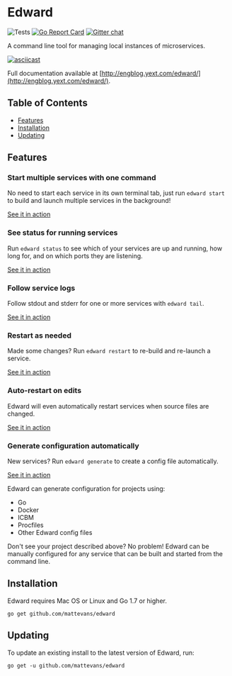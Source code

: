 # Edward

![Tests](https://github.com/mattevans/edward/workflows/Test/badge.svg)
[![Go Report Card](https://goreportcard.com/badge/github.com/mattevans/edward)](https://goreportcard.com/report/github.com/mattevans/edward)
[![Gitter chat](https://badges.gitter.im/gitterHQ/gitter.png)](https://gitter.im/yext-edward/Lobby)

A command line tool for managing local instances of microservices.

[![asciicast](https://asciinema.org/a/c49y8xmkvv140rgnlvl0an908.png)](https://asciinema.org/a/c49y8xmkvv140rgnlvl0an908?autoplay=1)

Full documentation available at [http://engblog.yext.com/edward/](http://engblog.yext.com/edward/).

## Table of Contents

* [Features](#features)
* [Installation](#installation)
* [Updating](#updating)

## Features

### Start multiple services with one command

No need to start each service in its own terminal tab, just run `edward start` to build and launch multiple
services in the background!

[See it in action](https://asciinema.org/a/c49y8xmkvv140rgnlvl0an908?autoplay=1)

### See status for running services

Run `edward status` to see which of your services are up and running, how long for, and on which ports
they are listening.

[See it in action](https://asciinema.org/a/c49y8xmkvv140rgnlvl0an908?t=10&autoplay=1)

### Follow service logs

Follow stdout and stderr for one or more services with `edward tail`.

[See it in action](https://asciinema.org/a/5yt0iobii6f62swt4l67sm513?autoplay=1)

### Restart as needed

Made some changes? Run `edward restart` to re-build and re-launch a service.

[See it in action](https://asciinema.org/a/0epxufbswt2c8vf8lw10g92qo?autoplay=1)

### Auto-restart on edits

Edward will even automatically restart services when source files are changed.

[See it in action](https://asciinema.org/a/7shqwxugaxxstccyry6c8ox2r?autoplay=1)

### Generate configuration automatically

New services? Run `edward generate` to create a config file automatically.

[See it in action](https://asciinema.org/a/dhbv5v0dpd65sgfjud92auyt0?autoplay=1)

Edward can generate configuration for projects using:

* Go
* Docker
* ICBM
* Procfiles
* Other Edward config files

Don't see your project described above? No problem! Edward can be manually configured for any
service that can be built and started from the command line.

## Installation

Edward requires Mac OS or Linux and Go 1.7 or higher.

    go get github.com/mattevans/edward

## Updating

To update an existing install to the latest version of Edward, run:

    go get -u github.com/mattevans/edward
